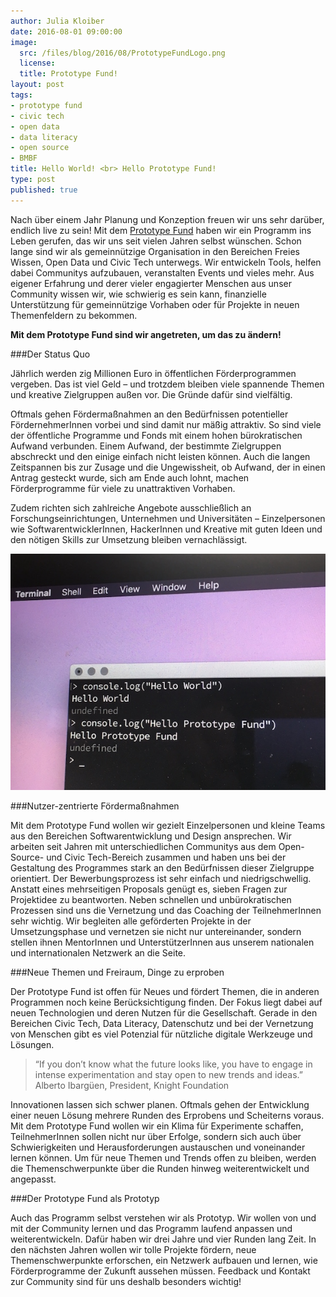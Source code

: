 ```yaml
---
author: Julia Kloiber
date: 2016-08-01 09:00:00
image:
  src: /files/blog/2016/08/PrototypeFundLogo.png
  license: 
  title: Prototype Fund!
layout: post
tags:
- prototype fund
- civic tech
- open data
- data literacy
- open source
- BMBF
title: Hello World! <br> Hello Prototype Fund!
type: post
published: true
---
```


Nach über einem Jahr Planung und Konzeption freuen wir uns sehr darüber, endlich live zu sein! Mit dem [Prototype Fund](http://prototypefund.de) haben wir ein Programm ins Leben gerufen, das wir uns seit vielen Jahren selbst wünschen. Schon lange sind wir als gemeinnützige Organisation in den Bereichen Freies Wissen, Open Data und Civic Tech unterwegs. Wir entwickeln Tools, helfen dabei Communitys aufzubauen, veranstalten Events und vieles mehr. Aus eigener Erfahrung und derer vieler engagierter Menschen aus unser Community wissen wir, wie schwierig es sein kann, finanzielle Unterstützung für gemeinnützige Vorhaben oder für Projekte in neuen Themenfeldern zu bekommen.

**Mit dem Prototype Fund sind wir angetreten, um das zu ändern!**

###Der Status Quo

Jährlich werden zig Millionen Euro in öffentlichen Förderprogrammen vergeben. Das ist viel Geld – und trotzdem bleiben viele spannende Themen und kreative Zielgruppen außen vor. Die Gründe dafür sind vielfältig.

Oftmals gehen Fördermaßnahmen an den Bedürfnissen potentieller FördernehmerInnen vorbei und sind damit nur mäßig attraktiv. So sind viele der öffentliche Programme und Fonds mit einem hohen bürokratischen Aufwand verbunden. Einem Aufwand, der bestimmte Zielgruppen abschreckt und den einige einfach nicht leisten können. Auch die langen Zeitspannen bis zur Zusage und die Ungewissheit, ob Aufwand, der in einen Antrag gesteckt wurde, sich am Ende auch lohnt, machen Förderprogramme für viele zu unattraktiven Vorhaben. 

Zudem richten sich zahlreiche Angebote ausschließlich an Forschungseinrichtungen, Unternehmen und Universitäten – Einzelpersonen wie SoftwarentwicklerInnen, HackerInnen und Kreative mit guten Ideen und den nötigen Skills zur Umsetzung bleiben vernachlässigt.

![Hello Prototype Fund](/files/blog/2016/08/helloprototype.JPG "Hello Prototype Fund")

###Nutzer-zentrierte Fördermaßnahmen

Mit dem Prototype Fund wollen wir gezielt Einzelpersonen und kleine Teams aus den Bereichen Softwarentwicklung und Design ansprechen. Wir arbeiten seit Jahren mit unterschiedlichen Communitys aus dem Open-Source- und Civic Tech-Bereich zusammen und haben uns bei der Gestaltung des Programmes stark an den Bedürfnissen dieser Zielgruppe orientiert. Der Bewerbungsprozess ist sehr einfach und niedrigschwellig. Anstatt eines mehrseitigen Proposals genügt es, sieben Fragen zur Projektidee zu beantworten. Neben schnellen und unbürokratischen Prozessen sind uns die Vernetzung und das Coaching der TeilnehmerInnen sehr wichtig. Wir begleiten alle geförderten Projekte in der Umsetzungsphase und vernetzen sie nicht nur untereinander, sondern stellen ihnen MentorInnen und UnterstützerInnen aus unserem nationalen und internationalen Netzwerk an die Seite.

###Neue Themen und Freiraum, Dinge zu erproben

Der Prototype Fund ist offen für Neues und fördert Themen, die in anderen Programmen noch keine Berücksichtigung finden. Der Fokus liegt dabei auf neuen Technologien und deren Nutzen für die Gesellschaft. Gerade in den Bereichen Civic Tech, Data Literacy, Datenschutz und bei der Vernetzung von Menschen gibt es viel Potenzial für nützliche digitale Werkzeuge und Lösungen.

> “If you don’t know what the future looks like, you have to engage in intense experimentation and stay open to new trends and ideas.” 
> Alberto Ibargüen, President, Knight Foundation

Innovationen lassen sich schwer planen. Oftmals gehen der Entwicklung einer neuen Lösung mehrere Runden des Erprobens und Scheiterns voraus. Mit dem Prototype Fund wollen wir ein Klima für Experimente schaffen, TeilnehmerInnen sollen nicht nur über Erfolge, sondern sich auch über Schwierigkeiten und Herausforderungen austauschen und voneinander lernen können. Um für neue Themen und Trends offen zu bleiben, werden die Themenschwerpunkte über die Runden hinweg weiterentwickelt und angepasst. 

###Der Prototype Fund als Prototyp

Auch das Programm selbst verstehen wir als Prototyp. Wir wollen von und mit der Community lernen und das Programm laufend anpassen und weiterentwickeln. Dafür haben wir drei Jahre und vier Runden lang Zeit. In den nächsten Jahren wollen wir tolle Projekte fördern, neue Themenschwerpunkte erforschen, ein Netzwerk aufbauen und lernen, wie Förderprogramme der Zukunft aussehen müssen. Feedback und Kontakt zur Community sind für uns deshalb besonders wichtig!

